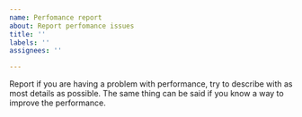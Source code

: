 ```yaml
---
name: Perfomance report
about: Report perfomance issues
title: ''
labels: ''
assignees: ''

---
```


Report if you are having a problem with performance, try to describe with as most details as possible.
The same thing can be said if you know a way to improve the performance.
